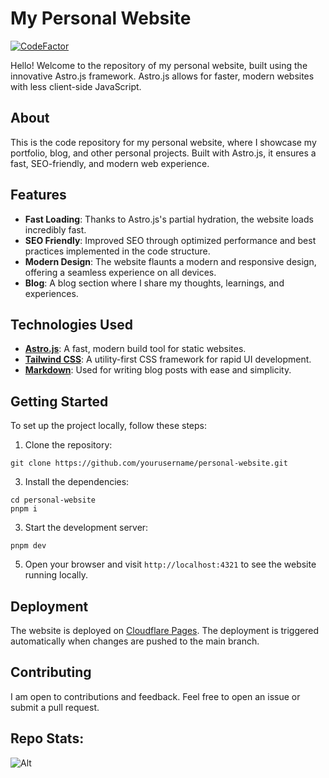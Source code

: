 # My Personal Website

[![CodeFactor](https://www.codefactor.io/repository/github/chark1es/chark1es.dev/badge)](https://www.codefactor.io/repository/github/chark1es/chark1es.dev)

Hello! Welcome to the repository of my personal website, built using the innovative Astro.js framework. Astro.js allows for faster, modern websites with less client-side JavaScript.

## About

This is the code repository for my personal website, where I showcase my portfolio, blog, and other personal projects. Built with Astro.js, it ensures a fast, SEO-friendly, and modern web experience.

## Features

-   **Fast Loading**: Thanks to Astro.js's partial hydration, the website loads incredibly fast.
-   **SEO Friendly**: Improved SEO through optimized performance and best practices implemented in the code structure.
-   **Modern Design**: The website flaunts a modern and responsive design, offering a seamless experience on all devices.
-   **Blog**: A blog section where I share my thoughts, learnings, and experiences.

## Technologies Used

-   **[Astro.js](https://astro.build/)**: A fast, modern build tool for static websites.
-   **[Tailwind CSS](https://tailwindcss.com/)**: A utility-first CSS framework for rapid UI development.
-   **[Markdown](https://www.markdownguide.org/)**: Used for writing blog posts with ease and simplicity.

## Getting Started

To set up the project locally, follow these steps:

1. Clone the repository:

```
git clone https://github.com/yourusername/personal-website.git
```

3. Install the dependencies:

```
cd personal-website
pnpm i
```

3. Start the development server:

```
pnpm dev
```

5. Open your browser and visit `http://localhost:4321` to see the website running locally.

## Deployment

The website is deployed on [Cloudflare Pages](https://pages.cloudflare.com/). The deployment is triggered automatically when changes are pushed to the main branch.

## Contributing

I am open to contributions and feedback. Feel free to open an issue or submit a pull request.

## Repo Stats:

![Alt](https://repobeats.axiom.co/api/embed/0d9b3eefa68882e6199699f3f2228d095f4b4492.svg "Repobeats analytics image")
